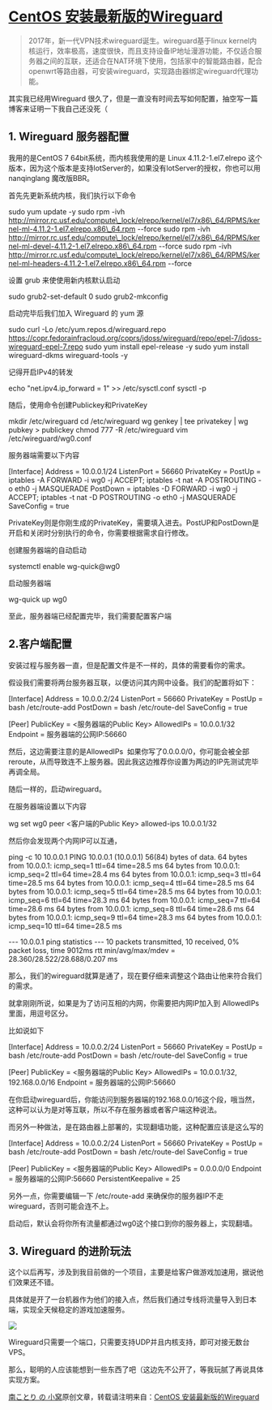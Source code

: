 # [CentOS 安装最新版的Wireguard](https://kotori.net/2018/10/21/centos-%e5%ae%89%e8%a3%85%e6%9c%80%e6%96%b0%e7%89%88%e7%9a%84wireguard/)

> 2017年，新一代VPN技术wireguard诞生。wireguard基于linux kernel内核运行，效率极高，速度很快，而且支持设备IP地址漫游功能，不仅适合服务器之间的互联，还适合在NAT环境下使用，包括家中的智能路由器，配合openwrt等路由器，可安装wireguard，实现路由器绑定wireguard代理功能。

其实我已经用Wireguard 很久了，但是一直没有时间去写如何配置，抽空写一篇博客来证明一下我自己还没死（

1\. Wireguard 服务器配置
-------------------

我用的是CentOS 7 64bit系统，而内核我使用的是 Linux 4.11.2-1.el7.elrepo 这个版本，因为这个版本是支持lotServer的，如果没有lotServer的授权，你也可以用nanqinglang 魔改版BBR。

首先先更新系统内核，我们执行以下命令

sudo yum update -y 
sudo rpm -ivh http://mirror.rc.usf.edu/compute\_lock/elrepo/kernel/el7/x86\_64/RPMS/kernel-ml-4.11.2-1.el7.elrepo.x86\_64.rpm --force
sudo rpm -ivh http://mirror.rc.usf.edu/compute\_lock/elrepo/kernel/el7/x86\_64/RPMS/kernel-ml-devel-4.11.2-1.el7.elrepo.x86\_64.rpm --force
sudo rpm -ivh http://mirror.rc.usf.edu/compute\_lock/elrepo/kernel/el7/x86\_64/RPMS/kernel-ml-headers-4.11.2-1.el7.elrepo.x86\_64.rpm --force

设置 grub 来使使用新内核默认启动

sudo grub2-set-default 0
sudo grub2-mkconfig

启动完毕后我们加入 Wireguard 的 yum 源

sudo curl -Lo /etc/yum.repos.d/wireguard.repo https://copr.fedorainfracloud.org/coprs/jdoss/wireguard/repo/epel-7/jdoss-wireguard-epel-7.repo
sudo yum install epel-release -y
sudo yum install wireguard-dkms wireguard-tools -y

记得开启IPv4的转发

echo "net.ipv4.ip\_forward = 1" >> /etc/sysctl.conf
sysctl -p

随后，使用命令创建Publickey和PrivateKey

mkdir /etc/wireguard
cd /etc/wireguard
wg genkey | tee privatekey | wg pubkey > publickey
chmod 777 -R /etc/wireguard
vim /etc/wireguard/wg0.conf

服务器端需要以下内容

\[Interface\]
Address = 10.0.0.1/24
ListenPort = 56660
PrivateKey = <Private Key>
PostUp = iptables -A FORWARD -i wg0 -j ACCEPT; iptables -t nat -A POSTROUTING -o eth0 -j MASQUERADE
PostDown = iptables -D FORWARD -i wg0 -j ACCEPT; iptables -t nat -D POSTROUTING -o eth0 -j MASQUERADE
SaveConfig = true

PrivateKey则是你刚生成的PrivateKey，需要填入进去。PostUP和PostDown是开启和关闭时分别执行的命令，你需要根据需求自行修改。

创建服务器端的自动启动

systemctl enable wg-quick@wg0 

启动服务器端

wg-quick up wg0

至此，服务器端已经配置完毕，我们需要配置客户端

2.客户端配置
-------

安装过程与服务器一直，但是配置文件是不一样的，具体的需要看你的需求。

假设我们需要将两台服务器互联，以便访问其内网中设备。我们的配置将如下：

\[Interface\]
Address = 10.0.0.2/24
ListenPort = 56660
PrivateKey = <Private Key>
PostUp = bash /etc/route-add 
PostDown = bash /etc/route-del
SaveConfig = true
 
\[Peer\]
PublicKey = <服务器端的Public Key>
AllowedIPs = 10.0.0.1/32
Endpoint = 服务器端的公网IP:56660

然后，这边需要注意的是AllowedIPs  如果你写了0.0.0.0/0，你可能会被全部reroute，从而导致连不上服务器。因此我这边推荐你设置为两边的IP先测试完毕再调全局。

随后一样的，启动wireguard。

在服务器端设置以下内容

wg set wg0 peer <客户端的Public Key> allowed-ips 10.0.0.1/32

然后你会发现两个内网IP可以互通，

ping -c 10 10.0.0.1
PING 10.0.0.1 (10.0.0.1) 56(84) bytes of data.
64 bytes from 10.0.0.1: icmp\_seq=1 ttl=64 time=28.5 ms
64 bytes from 10.0.0.1: icmp\_seq=2 ttl=64 time=28.4 ms
64 bytes from 10.0.0.1: icmp\_seq=3 ttl=64 time=28.5 ms
64 bytes from 10.0.0.1: icmp\_seq=4 ttl=64 time=28.5 ms
64 bytes from 10.0.0.1: icmp\_seq=5 ttl=64 time=28.5 ms
64 bytes from 10.0.0.1: icmp\_seq=6 ttl=64 time=28.3 ms
64 bytes from 10.0.0.1: icmp\_seq=7 ttl=64 time=28.6 ms
64 bytes from 10.0.0.1: icmp\_seq=8 ttl=64 time=28.6 ms
64 bytes from 10.0.0.1: icmp\_seq=9 ttl=64 time=28.3 ms
64 bytes from 10.0.0.1: icmp\_seq=10 ttl=64 time=28.5 ms

--- 10.0.0.1 ping statistics ---
10 packets transmitted, 10 received, 0% packet loss, time 9012ms
rtt min/avg/max/mdev = 28.360/28.522/28.688/0.207 ms

那么，我们的wireguard就算是通了，现在要仔细来调整这个路由让他来符合我们的需求。

就拿刚刚所说，如果是为了访问互相的内网，你需要把内网IP加入到 AllowedIPs  里面，用逗号区分。

比如说如下

\[Interface\]
Address = 10.0.0.2/24
ListenPort = 56660
PrivateKey = <Private Key>
PostUp = bash /etc/route-add 
PostDown = bash /etc/route-del
SaveConfig = true
 
\[Peer\]
PublicKey = <服务器端的Public Key>
AllowedIPs = 10.0.0.1/32, 192.168.0.0/16
Endpoint = 服务器端的公网IP:56660

在你启动wireguard后，你能访问到服务器端的192.168.0.0/16这个段，哦当然，这种可以认为是对等互联，所以不存在服务器或者客户端这种说法。

而另外一种做法，是在路由器上部署的，实现翻墙功能，这种配置应该是这么写的

\[Interface\]
Address = 10.0.0.2/24
ListenPort = 56660
PrivateKey = <Private Key>
PostUp = bash /etc/route-add 
PostDown = bash /etc/route-del
SaveConfig = true
 
\[Peer\]
PublicKey = <服务器端的Public Key>
AllowedIPs = 0.0.0.0/0
Endpoint = 服务器端的公网IP:56660
PersistentKeepalive = 25

另外一点，你需要编辑一下 /etc/route-add 来确保你的服务器IP不走wireguard，否则可能会连不上。

启动后，默认会将你所有流量都通过wg0这个接口到你的服务器上，实现翻墙。

3\. Wireguard 的进阶玩法
-------------------

这个以后再写，涉及到我目前做的一个项目，主要是给客户做游戏加速用，据说他们效果还不错。

具体就是开了一台机器作为他们的接入点，然后我们通过专线将流量导入到日本端，实现全天候稳定的游戏加速服务。

![](https://kotori.net/wp-content/uploads/2018/10/BES7KPU6O08_CK4.png)

Wireguard只需要一个端口，只需要支持UDP并且内核支持，即可对接无数台VPS。

那么，聪明的人应该能想到一些东西了吧（这边先不公开了，等我玩腻了再说具体实现方案。

  

[南ことり の 小窝](https://kotori.net)原创文章，转载请注明来自：[CentOS 安装最新版的Wireguard](https://kotori.net/2018/10/21/centos-%e5%ae%89%e8%a3%85%e6%9c%80%e6%96%b0%e7%89%88%e7%9a%84wireguard/)